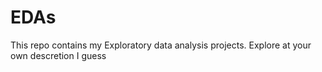 # EDAs
This repo contains my Exploratory data analysis projects. Explore at your own descretion I guess
